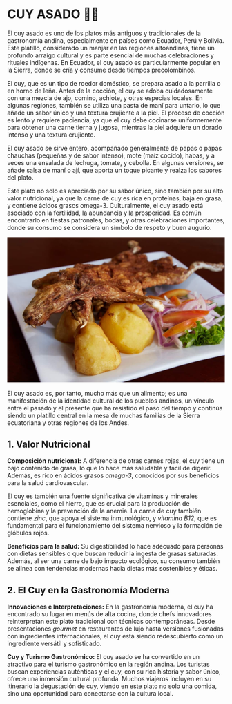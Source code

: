 # CUY ASADO 🐹🔥

El cuy asado es uno de los platos más antiguos y tradicionales de la gastronomía andina, especialmente en países como Ecuador, Perú y Bolivia. Este platillo, considerado un manjar en las regiones altoandinas, tiene un profundo arraigo cultural y es parte esencial de muchas celebraciones y rituales indígenas. En Ecuador, el cuy asado es particularmente popular en la Sierra, donde se cría y consume desde tiempos precolombinos.

El cuy, que es un tipo de roedor doméstico, se prepara asado a la parrilla o en horno de leña. Antes de la cocción, el cuy se adoba cuidadosamente con una mezcla de ajo, comino, achiote, y otras especias locales. En algunas regiones, también se utiliza una pasta de maní para untarlo, lo que añade un sabor único y una textura crujiente a la piel. El proceso de cocción es lento y requiere paciencia, ya que el cuy debe cocinarse uniformemente para obtener una carne tierna y jugosa, mientras la piel adquiere un dorado intenso y una textura crujiente.

El cuy asado se sirve entero, acompañado generalmente de papas o papas chauchas (pequeñas y de sabor intenso), mote (maíz cocido), habas, y a veces una ensalada de lechuga, tomate, y cebolla. En algunas versiones, se añade salsa de maní o ají, que aporta un toque picante y realza los sabores del plato.

Este plato no solo es apreciado por su sabor único, sino también por su alto valor nutricional, ya que la carne de cuy es rica en proteínas, baja en grasa, y contiene ácidos grasos omega-3. Culturalmente, el cuy asado está asociado con la fertilidad, la abundancia y la prosperidad. Es común encontrarlo en fiestas patronales, bodas, y otras celebraciones importantes, donde su consumo se considera un símbolo de respeto y buen augurio.

![cuy](imagenes/cuy.jpg)

El cuy asado es, por tanto, mucho más que un alimento; es una manifestación de la identidad cultural de los pueblos andinos, un vínculo entre el pasado y el presente que ha resistido el paso del tiempo y continúa siendo un platillo central en la mesa de muchas familias de la Sierra ecuatoriana y otras regiones de los Andes.

## 1. Valor Nutricional

**Composición nutricional:** 
A diferencia de otras carnes rojas, el cuy tiene un bajo contenido de grasa, lo que lo hace más saludable y fácil de digerir. Además, es rico en ácidos grasos *omega-3*, conocidos por sus beneficios para la salud cardiovascular.

El cuy es también una fuente significativa de vitaminas y minerales esenciales, como el hierro, que es crucial para la producción de hemoglobina y la prevención de la anemia. La carne de cuy también contiene *zinc*, que apoya el sistema inmunológico, y *vitamina B12*, que es fundamental para el funcionamiento del sistema nervioso y la formación de glóbulos rojos.

**Beneficios para la salud:** 
Su digestibilidad lo hace adecuado para personas con dietas sensibles o que buscan reducir la ingesta de grasas saturadas. Además, al ser una carne de bajo impacto ecológico, su consumo también se alinea con tendencias modernas hacia dietas más sostenibles y éticas.

## 2. El Cuy en la Gastronomía Moderna
**Innovaciones e Interpretaciones:** En la gastronomía moderna, el cuy ha encontrado su lugar en menús de alta cocina, donde chefs innovadores reinterpretan este plato tradicional con técnicas contemporáneas. Desde presentaciones *gourmet* en restaurantes de lujo hasta versiones fusionadas con ingredientes internacionales, el cuy está siendo redescubierto como un ingrediente versátil y sofisticado.

**Cuy y Turismo Gastronómico:** El cuy asado se ha convertido en un atractivo para el turismo gastronómico en la región andina. Los turistas buscan experiencias auténticas y el cuy, con su rica historia y sabor único, ofrece una inmersión cultural profunda. Muchos viajeros incluyen en su itinerario la degustación de cuy, viendo en este plato no solo una comida, sino una oportunidad para conectarse con la cultura local.